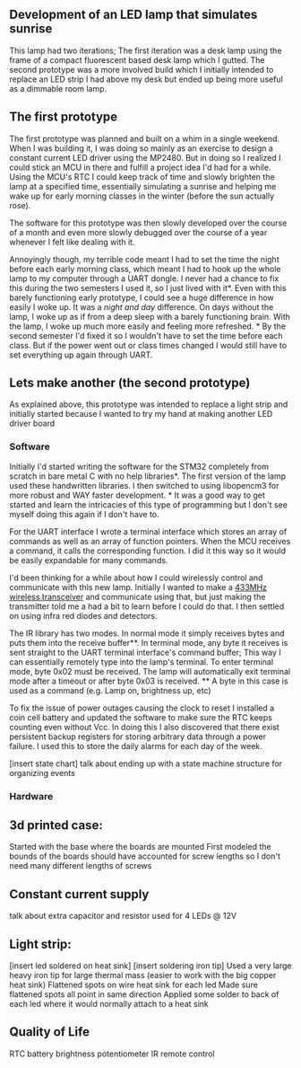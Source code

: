## Development of an LED lamp that simulates sunrise
This lamp had two iterations; The first iteration was a desk lamp using the frame of a compact fluorescent based desk lamp which I gutted. The second prototype was a more involved build which I initially intended to replace an LED strip I had above my desk but ended up being more useful as a dimmable room lamp.

## The first prototype
The first prototype was planned and built on a whim in a single weekend. When I was building it, I was doing so mainly as an exercise to design a constant current LED driver using the MP2480. But in doing so I realized I could stick an MCU in there and fulfill a project idea I'd had for a while. Using the MCU's RTC I could keep track of time and slowly brighten the lamp at a specified time, essentially simulating a sunrise and helping me wake up for early morning classes in the winter (before the sun actually rose).

The software for this prototype was then slowly developed over the course of a month and even more slowly debugged over the course of a year whenever I felt like dealing with it.

Annoyingly though, my terrible code meant I had to set the time the night before each early morning class, which meant I had to hook up the whole lamp to my computer through a UART dongle. I never had a chance to fix this during the two semesters I used it, so I just lived with it*. Even with this barely functioning early prototype, I could see a huge difference in how easily I woke up. It was a *night and day* difference. On days without the lamp, I woke up as if from a deep sleep with a barely functioning brain. With the lamp, I woke up much more easily and feeling more refreshed.
\* By the second semester I'd fixed it so I wouldn't have to set the time before each class. But if the power went out or class times changed I would still have to set everything up again through UART.

## Lets make another (the second prototype)
As explained above, this prototype was intended to replace a light strip and initially started because I wanted to try my hand at making another LED driver board

### Software
Initially I'd started writing the software for the STM32 completely from scratch in bare metal C with no help libraries*. The first version of the lamp used these handwritten libraries. I then switched to using libopencm3 for more robust and WAY faster development.
\* It was a good way to get started and learn the intricacies of this type of programming but I don't see myself doing this again if I don't have to.

For the UART interface I wrote a terminal interface which stores an array of commands as well as an array of function pointers. When the MCU receives a command, it calls the corresponding function. I did it this way so it would be easily expandable for many commands.

I'd been thinking for a while about how I could wirelessly control and communicate with this new lamp. Initially I wanted to make a [433MHz wireless transceiver](../radio_oscillator/index.html) and communicate using that, but just making the transmitter told me a had a bit to learn before I could do that. I then settled on using infra red diodes and detectors.

The IR library has two modes. In normal mode it simply receives bytes and puts them into the receive buffer**. In terminal mode, any byte it receives is sent straight to the UART terminal interface's command buffer; This way I can essentially remotely type into the lamp's terminal. To enter terminal mode, byte 0x02 must be received. The lamp will automatically exit terminal mode after a timeout or after byte 0x03 is received.
\** A byte in this case is used as a command (e.g. Lamp on, brightness up, etc)

To fix the issue of power outages causing the clock to reset I installed a coin cell battery and updated the software to make sure the RTC keeps counting even without Vcc. In doing this I also discovered that there exist persistent backup registers for storing arbitrary data through a power failure. I used this to store the daily alarms for each day of the week.

[insert state chart]
talk about ending up with a state machine structure for organizing events

### Hardware
## 3d printed case:
Started with the base where the boards are mounted
First modeled the bounds of the boards
should have accounted for screw lengths so I don't need many different lengths of screws

## Constant current supply
talk about extra capacitor and resistor used for 4 LEDs @ 12V

## Light strip:
[insert led soldered on heat sink]
[insert soldering iron tip]
Used a very large heavy iron tip for large thermal mass (easier to work with the big copper heat sink)
Flattened spots on wire heat sink for each led
Made sure flattened spots all point in same direction
Applied some solder to back of each led where it would normally attach to a heat sink

## Quality of Life
RTC battery
brightness potentiometer
IR remote control
